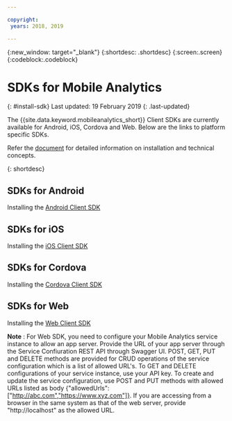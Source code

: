 ```yaml
---

copyright:
 years: 2018, 2019

---
```


{:new_window: target="_blank"}
{:shortdesc: .shortdesc}
{:screen:.screen}
{:codeblock:.codeblock}

# SDKs for Mobile Analytics
{: #install-sdk}
Last updated: 19 February 2019
{: .last-updated}

The {{site.data.keyword.mobileanalytics_short}} Client SDKs are currently available for Android, iOS, Cordova and Web. Below are the links to  platform specific SDKs.

Refer the [document](/docs/services/mobileanalytics/install-client-sdk.html) for detailed information on installation and technical concepts.

{: shortdesc}

## SDKs for Android

   Installing the [Android Client SDK](https://github.com/ibm-bluemix-mobile-services/bms-clientsdk-android-analytics)


## SDKs for iOS

   Installing the [iOS Client SDK](https://github.com/ibm-bluemix-mobile-services/bms-clientsdk-swift-analytics)

   
## SDKs for Cordova

   Installing the [Cordova Client SDK](https://www.npmjs.com/package/bms-core)
   
## SDKs for Web

   Installing the [Web Client SDK](https://github.com/ibm-bluemix-mobile-services/bms-clientsdk-web-analytics/)
   
**Note** : For Web SDK, you need to configure your Mobile Analytics service instance to allow an app server. Provide the URL of your app server through the Service Confiuration REST API through Swagger UI. POST, GET, PUT and DELETE methods are provided for CRUD operations of the service configuration which is a list of allowed URL's. To GET and DELETE configurations of your service instance, use your API key. To create and update the service configuration, use POST and PUT methods with allowed URLs listed as body {"allowedUrls":["http://abc.com","https://www.xyz.com"]}. If you are accessing from a browser in the same system as that of the web server, provide "http://localhost" as the allowed URL.